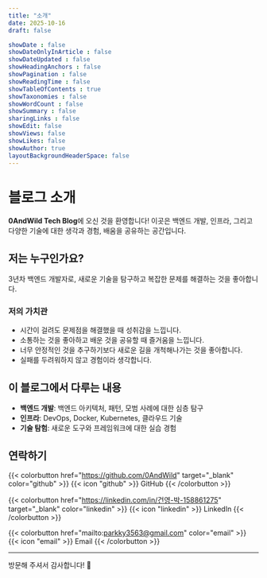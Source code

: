 ```yaml
---
title: "소개"
date: 2025-10-16
draft: false

showDate : false
showDateOnlyInArticle : false
showDateUpdated : false
showHeadingAnchors : false
showPagination : false
showReadingTime : false
showTableOfContents : true
showTaxonomies : false 
showWordCount : false
showSummary : false
sharingLinks : false
showEdit: false
showViews: false
showLikes: false
showAuthor: true
layoutBackgroundHeaderSpace: false
---
```


# 블로그 소개

**0AndWild Tech Blog**에 오신 것을 환영합니다! 이곳은 백엔드 개발, 인프라, 그리고 다양한 기술에 대한 생각과 경험, 배움을 공유하는 공간입니다.

## 저는 누구인가요?

3년차 백엔드 개발자로, 새로운 기술을 탐구하고 복잡한 문제를 해결하는 것을 좋아합니다.

### 저의 가치관

- 시간이 걸려도 문제점을 해결했을 때 성취감을 느낍니다.
- 소통하는 것을 좋아하고 배운 것을 공유할 때 즐거움을 느낍니다.
- 너무 안정적인 것을 추구하기보다 새로운 길을 개척해나가는 것을 좋아합니다.
- 실패를 두려워하지 않고 경험이라 생각합니다.

## 이 블로그에서 다루는 내용

- **백엔드 개발**: 백엔드 아키텍처, 패턴, 모범 사례에 대한 심층 탐구
- **인프라**: DevOps, Docker, Kubernetes, 클라우드 기술
- **기술 탐험**: 새로운 도구와 프레임워크에 대한 실습 경험

## 연락하기

{{< colorbutton href="https://github.com/0AndWild" target="_blank" color="github" >}}
{{< icon "github" >}} GitHub
{{< /colorbutton >}}

{{< colorbutton href="https://linkedin.com/in/건영-박-158861275" target="_blank" color="linkedin" >}}
{{< icon "linkedin" >}} LinkedIn
{{< /colorbutton >}}

{{< colorbutton href="mailto:parkky3563@gmail.com" color="email" >}}
{{< icon "email" >}} Email
{{< /colorbutton >}}

---

방문해 주셔서 감사합니다! 🚀
